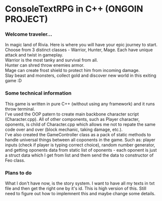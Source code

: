 # ConsoleTextRPG in C++ (ONGOIN PROJECT)

### Welcome traveler...

In magic land of Rivia. Here is where you will have your epic journey to start. Choose from 3 distinct classes - Warrior, Hunter, Mage. Each have unique attack and twist in gameplay. <br />
Warrior is the most tanky and survival from all. <br />
Hunter can shred throw enemies armor. <br />
Mage can create frost shield to protect him from incoming damage. <br />
Slay beast and monsters, collect gold and discover new world in this exiting game :D <br />

### Some technical information

This game is written in pure C++ (without using any framework) and it runs throw terminal. <br />
I've used the OOP patern to create main backbone character script (Character.cpp). All of other components, such as Player character, oponents, is child of Character.cpp which allows me not to repate the same code over and over (block mechanic, taking damage, etc.). <br />
I've also created the GameController class as a pack of static methods to handle universal things between all coponents in the game. Such as: player inputs (check if player is typing correct choice), random number generator, and getting oponents data from static list of oponents - each oponent is just a struct data which I get from list and them send the data to constructor of Feo class.

### Plans to do

What I don't have now, is the story system. I want to have all my texts in txt file and then get the right one by it's id. This is high version of this. Still need to figure out how to implemnent this and maybe change some details.
